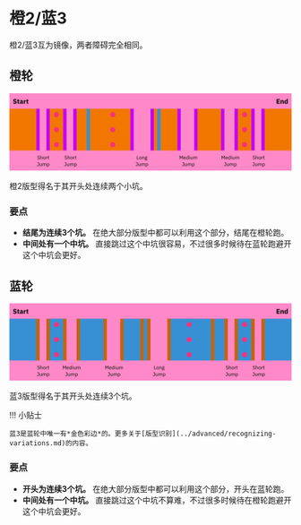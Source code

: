 # 橙2/蓝3

橙2/蓝3互为镜像，两者障碍完全相同。

## 橙轮

![橙2](../images/rolls/closed-open-orange-annotated.jpg)

橙2版型得名于其开头处连续两个小坑。

### 要点

* **结尾为连续3个坑。** 在绝大部分版型中都可以利用这个部分，结尾在橙轮跑。
* **中间处有一个中坑。** 直接跳过这个中坑很容易，不过很多时候待在蓝轮跑避开这个中坑会更好。

## 蓝轮

![蓝3](../images/rolls/open-closed-blue-annotated.jpg)

蓝3版型得名于其开头处连续3个坑。

!!! 小贴士

    蓝3是蓝轮中唯一有*金色彩边*的。更多关于[版型识别](../advanced/recognizing-variations.md)的内容。

### 要点

* **开头为连续3个坑。** 在绝大部分版型中都可以利用这个部分，开头在蓝轮跑。
* **中间处有一个中坑。** 直接跳过这个中坑不算难，不过很多时候待在橙轮跑避开这个中坑会更好。
